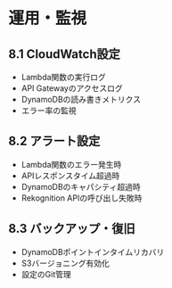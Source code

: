 # 運用・監視

## 8.1 CloudWatch設定
- Lambda関数の実行ログ
- API Gatewayのアクセスログ
- DynamoDBの読み書きメトリクス
- エラー率の監視

## 8.2 アラート設定
- Lambda関数のエラー発生時
- APIレスポンスタイム超過時
- DynamoDBのキャパシティ超過時
- Rekognition APIの呼び出し失敗時

## 8.3 バックアップ・復旧
- DynamoDBポイントインタイムリカバリ
- S3バージョニング有効化
- 設定のGit管理

